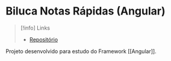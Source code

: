 # Biluca Notas Rápidas (Angular)

> [!info] Links
> - [Repositório](https://github.com/BrunoBiluca/biluca-notas-angular)

Projeto desenvolvido para estudo do Framework [[Angular]].